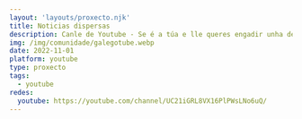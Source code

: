 ```yaml
---
layout: 'layouts/proxecto.njk'
title: Noticias dispersas
description: Canle de Youtube - Se é a túa e lle queres engadir unha descripción e etiquetas, ponte en contacto con nós.
img: /img/comunidade/galegotube.webp
date: 2022-11-01
platform: youtube
type: proxecto
tags:
  - youtube
redes:
  youtube: https://youtube.com/channel/UC21iGRL8VX16PlPWsLNo6uQ/
---
```


